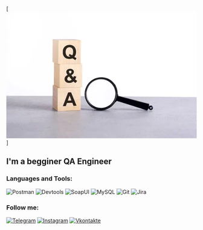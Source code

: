 [![Header](https://github.com/KristinaYakushevskaia/KristinaYakushevskaia/blob/main/assets/depositphotos_641842604-stock-photo-question-answer-text-wooden-cube.webp)]

## I'm a begginer QA Engineer

### Languages and Tools:
![Postman](https://img.shields.io/badge/-Postman-090909?style=for-the-badge&logo=Postman&logoColor=47C5FB)
![Devtools](https://img.shields.io/badge/-Devtools-090909?style=for-the-badge&logo=Devtools&logoColor=097CDB)
![SoapUI](https://img.shields.io/badge/-SoapUI-090909?style=for-the-badge&logo=SoapUI&logoColor=F8C52C)
![MySQL](https://img.shields.io/badge/-MySQL-090909?style=for-the-badge&logo=MySQL&logoColor=F88C00)
![Git](https://img.shields.io/badge/-Git-090909?style=for-the-badge&logo=Git&logoColor=E9D54D)
![Jira](https://img.shields.io/badge/-Jira-090909?style=for-the-badge&logo=Jira&logoColor=E5D3FF)

### Follow me:
[![Telegram](https://img.shields.io/badge/-Telegram-090909?style=for-the-badge&logo=telegram&logoColor=27A0D9)](https://t.me/Kristina_Yakushevskaya)
[![Instagram](https://img.shields.io/badge/-Instagram-090909?style=for-the-badge&logo=instagram&logoColor=B4068E)](https://www.instagram.com/kristina__yakushevskaya)
[![Vkontakte](https://img.shields.io/badge/-Vkontakte-090909?style=for-the-badge&logo=Vk&logoColor=4F7DB3)](https://vk.com/k.kharlamova94)
